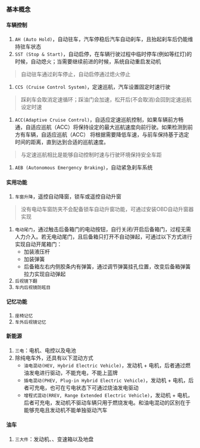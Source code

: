 ### 基本概念
#### 车辆控制
1. `AH (Auto Hold)`，自动驻车，汽车停稳后汽车自动刹车，且抬起刹车后仍能维持驻车状态
1. `SST (Stop & Start)`，自动启停，在车辆行驶过程中临时停车(例如等红灯)的时候，自动熄火；当需要继续前进的时候，系统自动重启发动机
> 自动驻车通过刹车停止，自动启停通过熄火停止
1. `CCS (Cruise Control System)`，定速巡航，汽车设置固定时速行驶
> 踩刹车会取消定速循环；踩油门会加速，松开后(不会取消)会回到定速巡航设定时速
1. `ACC(Adaptive Cruise Control)`，自适应定速巡航控制，如果车辆前方畅通，自适应巡航（ACC）将保持设定的最大巡航速度向前行驶。如果检测到前方有车辆，自适应巡航（ACC） 将根据需要降低车速，与前车保持基于选定时间的距离，直到达到合适的巡航速度。
> 与定速巡航相比是能够自动控制时速与行驶环境保持安全车距
1. `AEB (Autonomous Emergency Braking)`，自动紧急刹车系统

#### 实用功能
1. `车窗升降`，遥控自动降窗，锁车或遥控自动升窗
> 没有电动车窗防夹不会配备锁车自动升窗功能，可通过安装OBD自动升窗器实现
1. `电动尾门`，通过触击后备箱门的电动按钮，自行关闭/开启后备箱门，过程无需人力介入。若无电动尾门，且后备箱只打开不自动弹起，可通过以下方式进行实现自动开尾箱门：
    - 加装液压杆
    - 加装弹簧
    - 后备箱左右内侧胶条内有弹簧，通过调节弹簧挂孔位置，改变后备箱弹簧拉力实现自动弹起
1. `后视镜下翻`
1. `车内后视镜防眩目`

#### 记忆功能
1. `座椅记忆`
1. `车外后视镜记忆`

#### 新能源
1. `三电`：电机、电控以及电池
1. 除纯电车外，还具有以下混动方式
    - `油电混动(HEV, Hybrid Electric Vehicle)`，发动机 + 电机，后者通过燃油发电进行驱动，不能充电，不能上蓝牌
    - `插电混动(PHEV, Plug-in Hybrid Electric Vehicle)`，发动机 + 电机，后者可充电，也可在亏电状态下可通过烧油发电驱动
    - `增程式混动(RREV, Range Extended Electric Vehicle)`，发动机 + 电机，后者可充电，发动机不驱动车辆只用于燃烧发电。和油电混动的区别在于能够充电且发动机不能单独驱动汽车

#### 油车
1. `三大件`：发动机、、变速箱以及地盘
